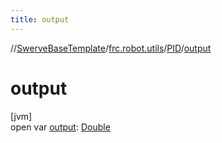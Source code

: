 ```yaml
---
title: output
---
```

//[SwerveBaseTemplate](../../../index.html)/[frc.robot.utils](../index.html)/[PID](index.html)/[output](output.html)



# output



[jvm]\
open var [output](output.html): [Double](https://kotlinlang.org/api/latest/jvm/stdlib/kotlin/-double/index.html)




